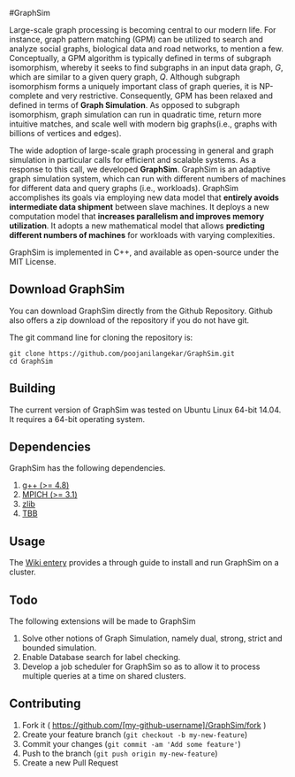 #GraphSim

Large-scale graph processing is becoming central to our modern life. For instance, graph pattern matching  (GPM)  can  be  utilized  to  search  and  analyze  social  graphs,  biological  data  and  road networks,  to  mention  a  few.  Conceptually, a GPM  algorithm is typically  defined  in  terms  of subgraph isomorphism, whereby it seeks to find subgraphs in an input data graph, *G*, which are similar to a given query graph, *Q*. Although subgraph isomorphism forms a uniquely important class  of  graph queries, it  is NP-complete  and  very  restrictive. Consequently, GPM has been relaxed and defined in terms of **Graph Simulation**. As opposed to subgraph isomorphism, graph simulation can run in quadratic time, return more intuitive matches, and scale well with modern big graphs(i.e., graphs with billions of vertices and edges).

The wide adoption of large-scale graph processing in general and graph simulation in particular calls for efficient and scalable systems. As a response to this call, we developed **GraphSim**. GraphSim is an adaptive graph simulation system, which can run with different numbers of machines for different data and query graphs (i.e., workloads). GraphSim accomplishes its goals via employing new data model that **entirely avoids intermediate data shipment** between slave machines. It deploys a new computation model that **increases parallelism and improves memory utilization**. It adopts a new mathematical model that allows **predicting different numbers of machines** for workloads with varying complexities.

GraphSim is implemented in C++, and available as open-source under the MIT License.

Download GraphSim
----------------------

You can download GraphSim directly from the Github Repository. Github also offers a zip download of the repository if you do not have git.

The git command line for cloning the repository is:
```
git clone https://github.com/poojanilangekar/GraphSim.git
cd GraphSim
```


Building
------------------
The current version of GraphSim was tested on Ubuntu Linux 64-bit 14.04. It requires a 64-bit operating system. 
 

Dependencies
------------------

GraphSim has the following dependencies.

1. [g++ (>= 4.8)](https://gcc.gnu.org/gcc-4.8/)
2. [MPICH (>= 3.1)](https://www.mpich.org/downloads/)
3. [zlib](https://launchpad.net/ubuntu/+source/zlib)
4. [TBB](https://www.threadingbuildingblocks.org/) 


Usage 
----------------
The [Wiki entery](https://github.com/poojanilangekar/GraphSim/wiki) provides a through guide to install and run GraphSim on a cluster.


Todo
---------

The following extensions will be made to GraphSim  

1. Solve other notions of Graph Simulation, namely dual, strong, strict and bounded simulation.	
2. Enable Database search for label checking.  
3. Develop a job scheduler for GraphSim so as to allow it to process multiple queries at a time on shared clusters.

Contributing
-------------------
1. Fork it ( https://github.com/[my-github-username]/GraphSim/fork )
2. Create your feature branch (`git checkout -b my-new-feature`)
3. Commit your changes (`git commit -am 'Add some feature'`)
4. Push to the branch (`git push origin my-new-feature`)
5. Create a new Pull Request

